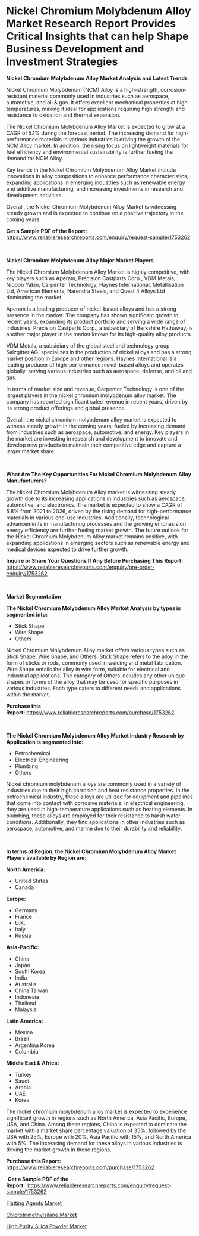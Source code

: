 <p><h1>Nickel Chromium Molybdenum Alloy Market Research Report Provides Critical Insights that can help Shape Business Development and Investment Strategies</h1></p><p><strong>Nickel Chromium Molybdenum Alloy Market Analysis and Latest Trends</strong></p>
<p><p>Nickel Chromium Molybdenum (NCM) Alloy is a high-strength, corrosion-resistant material commonly used in industries such as aerospace, automotive, and oil & gas. It offers excellent mechanical properties at high temperatures, making it ideal for applications requiring high strength and resistance to oxidation and thermal expansion.</p><p>The Nickel Chromium Molybdenum Alloy Market is expected to grow at a CAGR of 5.1% during the forecast period. The increasing demand for high-performance materials in various industries is driving the growth of the NCM Alloy market. In addition, the rising focus on lightweight materials for fuel efficiency and environmental sustainability is further fueling the demand for NCM Alloy.</p><p>Key trends in the Nickel Chromium Molybdenum Alloy Market include innovations in alloy compositions to enhance performance characteristics, expanding applications in emerging industries such as renewable energy and additive manufacturing, and increasing investments in research and development activities.</p><p>Overall, the Nickel Chromium Molybdenum Alloy Market is witnessing steady growth and is expected to continue on a positive trajectory in the coming years.</p></p>
<p><strong>Get a Sample PDF of the Report:&nbsp;</strong> <a href="https://www.reliableresearchreports.com/enquiry/request-sample/1753262">https://www.reliableresearchreports.com/enquiry/request-sample/1753262</a></p>
<p>&nbsp;</p>
<p><strong>Nickel Chromium Molybdenum Alloy Major Market Players</strong></p>
<p><p>The Nickel Chromium Molybdenum Alloy Market is highly competitive, with key players such as Aperam, Precision Castparts Corp., VDM Metals, Nippon Yakin, Carpenter Technology, Haynes International, Metallisation Ltd, American Elements, Narendra Steels, and Quest 4 Alloys Ltd dominating the market.</p><p>Aperam is a leading producer of nickel-based alloys and has a strong presence in the market. The company has shown significant growth in recent years, expanding its product portfolio and serving a wide range of industries. Precision Castparts Corp., a subsidiary of Berkshire Hathaway, is another major player in the market known for its high-quality alloy products.</p><p>VDM Metals, a subsidiary of the global steel and technology group Salzgitter AG, specializes in the production of nickel alloys and has a strong market position in Europe and other regions. Haynes International is a leading producer of high-performance nickel-based alloys and operates globally, serving various industries such as aerospace, defense, and oil and gas.</p><p>In terms of market size and revenue, Carpenter Technology is one of the largest players in the nickel chromium molybdenum alloy market. The company has reported significant sales revenue in recent years, driven by its strong product offerings and global presence.</p><p>Overall, the nickel chromium molybdenum alloy market is expected to witness steady growth in the coming years, fueled by increasing demand from industries such as aerospace, automotive, and energy. Key players in the market are investing in research and development to innovate and develop new products to maintain their competitive edge and capture a larger market share.</p></p>
<p>&nbsp;</p>
<p><strong>What Are The Key Opportunities For Nickel Chromium Molybdenum Alloy Manufacturers?</strong></p>
<p><p>The Nickel Chromium Molybdenum Alloy market is witnessing steady growth due to its increasing applications in industries such as aerospace, automotive, and electronics. The market is expected to show a CAGR of 5.8% from 2021 to 2026, driven by the rising demand for high-performance materials in various end-use industries. Additionally, technological advancements in manufacturing processes and the growing emphasis on energy efficiency are further fueling market growth. The future outlook for the Nickel Chromium Molybdenum Alloy market remains positive, with expanding applications in emerging sectors such as renewable energy and medical devices expected to drive further growth.</p></p>
<p><strong>Inquire or Share Your Questions If Any Before Purchasing This Report:</strong> <a href="https://www.reliableresearchreports.com/enquiry/pre-order-enquiry/1753262">https://www.reliableresearchreports.com/enquiry/pre-order-enquiry/1753262</a></p>
<p>&nbsp;</p>
<p><strong>Market Segmentation</strong></p>
<p><strong>The Nickel Chromium Molybdenum Alloy Market Analysis by types is segmented into:</strong></p>
<p><ul><li>Stick Shape</li><li>Wire Shape</li><li>Others</li></ul></p>
<p><p>Nickel Chromium Molybdenum Alloy market offers various types such as Stick Shape, Wire Shape, and Others. Stick Shape refers to the alloy in the form of sticks or rods, commonly used in welding and metal fabrication. Wire Shape entails the alloy in wire form, suitable for electrical and industrial applications. The category of Others includes any other unique shapes or forms of the alloy that may be used for specific purposes in various industries. Each type caters to different needs and applications within the market.</p></p>
<p><strong>Purchase this Report:&nbsp;</strong><a href="https://www.reliableresearchreports.com/purchase/1753262">https://www.reliableresearchreports.com/purchase/1753262</a></p>
<p>&nbsp;</p>
<p><strong>The Nickel Chromium Molybdenum Alloy Market Industry Research by Application is segmented into:</strong></p>
<p><ul><li>Petrochemical</li><li>Electrical Engineering</li><li>Plumbing</li><li>Others</li></ul></p>
<p><p>Nickel chromium molybdenum alloys are commonly used in a variety of industries due to their high corrosion and heat resistance properties. In the petrochemical industry, these alloys are utilized for equipment and pipelines that come into contact with corrosive materials. In electrical engineering, they are used in high-temperature applications such as heating elements. In plumbing, these alloys are employed for their resistance to harsh water conditions. Additionally, they find applications in other industries such as aerospace, automotive, and marine due to their durability and reliability.</p></p>
<p>&nbsp;</p>
<p><strong>In terms of Region, the Nickel Chromium Molybdenum Alloy Market Players available by Region are:</strong></p>
<p>
    <p> <strong> North America: </strong>
        <ul>
            <li>United States</li>
            <li>Canada</li>
        </ul>
        </p> 
    <p> <strong> Europe: </strong>
        <ul>
            <li>Germany</li>
            <li>France</li>
            <li>U.K.</li>
            <li>Italy</li>
            <li>Russia</li>
        </ul>
        </p> 
    <p> <strong> Asia-Pacific: </strong>
        <ul>
            <li>China</li>
            <li>Japan</li>
            <li>South Korea</li>
            <li>India</li>
            <li>Australia</li>
            <li>China Taiwan</li>
            <li>Indonesia</li>
            <li>Thailand</li>
            <li>Malaysia</li>
        </ul>
        </p> 
    <p> <strong> Latin America: </strong>
        <ul>
            <li>Mexico</li>
            <li>Brazil</li>
            <li>Argentina Korea</li>
            <li>Colombia</li>
        </ul>
        </p> 
    <p> <strong> Middle East & Africa: </strong>
        <ul>
            <li>Turkey</li>
            <li>Saudi</li>
            <li>Arabia</li>
            <li>UAE</li>
            <li>Korea</li>
        </ul>
    </p>
    </p>
<p><p>The nickel chromium molybdenum alloy market is expected to experience significant growth in regions such as North America, Asia Pacific, Europe, USA, and China. Among these regions, China is expected to dominate the market with a market share percentage valuation of 35%, followed by the USA with 25%, Europe with 20%, Asia Pacific with 15%, and North America with 5%. The increasing demand for these alloys in various industries is driving the market growth in these regions.</p></p>
<p><strong>Purchase this Report: </strong><a href="https://www.reliableresearchreports.com/purchase/1753262">https://www.reliableresearchreports.com/purchase/1753262</a></p>
<p>&nbsp;<strong>Get a Sample PDF of the Report:&nbsp;&nbsp;</strong><a href="https://www.reliableresearchreports.com/enquiry/request-sample/1753262">https://www.reliableresearchreports.com/enquiry/request-sample/1753262</a></p>
<p><strong></strong></p>
<p><p><a href="https://view.publitas.com/reportprime-1/flatting-agents-market-share-market-new-trends-analysis-report-by-type-by-application-by-end-use-by-region-and-segment-forecasts-2023-2030/">Flatting Agents Market</a></p><p><a href="https://view.publitas.com/reportprime-1/chlorotrimethylsilane-market-growth-market-trends-covid-19-impact-and-forecasts-for-period-from-2023-2030/">Chlorotrimethylsilane Market</a></p><p><a href="https://view.publitas.com/reportprime-1/high-purity-silica-powder-market-with-the-goal-of-estimating-the-market-size-and-future-growth-potential-of-various-market-segments-based-on-component-applications-end-user-and-region/">High Purity Silica Powder Market</a></p></p>